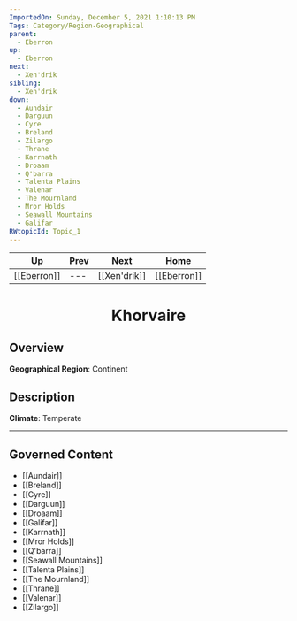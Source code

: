 ```yaml
---
ImportedOn: Sunday, December 5, 2021 1:10:13 PM
Tags: Category/Region-Geographical
parent:
  - Eberron
up:
  - Eberron
next:
  - Xen'drik
sibling:
  - Xen'drik
down:
  - Aundair
  - Darguun
  - Cyre
  - Breland
  - Zilargo
  - Thrane
  - Karrnath
  - Droaam
  - Q'barra
  - Talenta Plains
  - Valenar
  - The Mournland
  - Mror Holds
  - Seawall Mountains
  - Galifar
RWtopicId: Topic_1
---
```


| Up | Prev | Next | Home |
|----|------|------|------|
| [[Eberron]] | --- | [[Xen'drik]] | [[Eberron]] |

# <center>Khorvaire</center>

## Overview

**Geographical Region**: Continent

## Description

**Climate**: Temperate


---
## Governed Content
- [[Aundair]]
- [[Breland]]
- [[Cyre]]
- [[Darguun]]
- [[Droaam]]
- [[Galifar]]
- [[Karrnath]]
- [[Mror Holds]]
- [[Q'barra]]
- [[Seawall Mountains]]
- [[Talenta Plains]]
- [[The Mournland]]
- [[Thrane]]
- [[Valenar]]
- [[Zilargo]]

